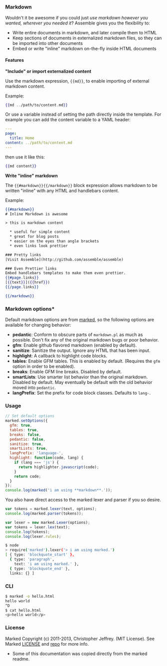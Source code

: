 ### Markdown

Wouldn't it be awesome if you could just _use markdown however you wanted, wherever you needed it_? Assemble gives you the flexibility to:

  * Write entire documents in markdown, and later compile them to HTML
  * Keep sections of documents in externalized markdown files, so they can be imported into other documents
  * Embed or write "inline" markdown on-the-fly inside HTML documents

#### Features

**"Include" or import externalized content**

Use the markdown expression, `{{md}}`, to enable importing of external markdown content.

Example:

``` handlebars
{{md ../path/to/content.md}}
```

Or use a variable instead of setting the path directly inside the template. For example you can add the content variable to a YAML header:


``` yaml
---
page:
  title: Home
content: ../path/to/content.md
---
```
then use it like this:

``` handlebars
{{md content}}
```

**Write "inline" markdown**

The `{{#markdown}}{{/markdown}}` block expression allows markdown to be written "inline" with any HTML and handlebars content.

Example:

``` handlebars
{{#markdown}}
# Inline Markdown is awesome

> this is markdown content

  * useful for simple content
  * great for blog posts
  * easier on the eyes than angle brackets
  * even links look prettier

### Pretty links
[Visit Assemble](http://github.com/assemble/assemble)

### Even Prettier links
Embed handlebars templates to make them even prettier.
{{#page.links}}
[{{text}}]({{href}})
{{/page.links}}

{{/markdown}}
```



### Markdown options*

Default markdown options are from [marked](marked), so the following options are available for changing behavior:

  * **pedantic**: Conform to obscure parts of `markdown.pl` as much as possible.
  Don't fix any of the original markdown bugs or poor behavior.
  * **gfm**: Enable github flavored markdown (enabled by default).
  * **sanitize**: Sanitize the output. Ignore any HTML that has been input.
  * **highlight**: A callback to highlight code blocks.
  * **tables**: Enable GFM tables. This is enabled by default. (Requires the
  `gfm` option in order to be enabled).
  * **breaks**: Enable GFM line breaks. Disabled by default.
  * **smartLists**: Use smarter list behavior than the original markdown.
  Disabled by default. May eventually be default with the old behavior
  moved into `pedantic`.
  * **langPrefix**: Set the prefix for code block classes. Defaults to `lang-`.


### Usage

``` js
// Set default options
marked.setOptions({
  gfm: true,
  tables: true,
  breaks: false,
  pedantic: false,
  sanitize: true,
  smartLists: true,
  langPrefix: 'language-',
  highlight: function(code, lang) {
    if (lang === 'js') {
      return highlighter.javascript(code);
    }
    return code;
  }
});
console.log(marked('i am using **markdown**.'));
```


You also have direct access to the marked lexer and parser if you so desire.

``` js
var tokens = marked.lexer(text, options);
console.log(marked.parser(tokens));
```

``` js
var lexer = new marked.Lexer(options);
var tokens = lexer.lex(text);
console.log(tokens);
console.log(lexer.rules);
```

``` bash
$ node
> require('marked').lexer('> i am using marked.')
[ { type: 'blockquote_start' },
  { type: 'paragraph',
    text: 'i am using marked.' },
  { type: 'blockquote_end' },
  links: {} ]
```

### CLI

``` bash
$ marked -o hello.html
hello world
^D
$ cat hello.html
<p>hello world</p>
```

### License

Marked Copyright (c) 2011-2013, Christopher Jeffrey. (MIT License). See Marked [LICENSE](https://github.com/chjj/marked/blob/master/LICENSE) and [repo](marked) for more info.



* Some of this documentation was copied directly from the marked readme.


[marked]: https://github.com/chjj/marked "Marked Repo on GitHub"

